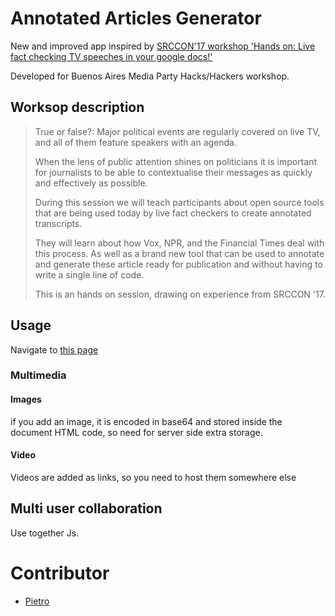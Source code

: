 # Annotated Articles Generator 


New and improved app inspired by [SRCCON'17 workshop 'Hands on: Live fact checking TV speeches in your google docs!'](https://pietropassarelli.gitbooks.io/opened-captions-for-annotated-articles/)

Developed for Buenos Aires Media Party Hacks/Hackers workshop. 


<!-- Change image -->

<!-- Add image previewing article  -->


## Worksop description


>True or false?: Major political events are regularly covered on live TV, and all of them feature speakers with an agenda.
>
>When the lens of public attention shines on politicians it is important for journalists to be able to contextualise their messages as quickly and effectively as possible.
>
>During this session we will teach participants about open source tools that are being used today by live fact checkers to create annotated transcripts. 
>
>They will learn about how Vox, NPR, and the Financial Times deal with this process. As well as a brand new tool that can be used to annotate and generate these article ready for publication and without having to write a single line of code.
>
>This is an hands on session, drawing on experience from SRCCON '17.


## Usage

Navigate to [this page](http://pietropassarelli.com/annotated_article_generator/)


### Multimedia 

#### Images
if you add an image, it is encoded in base64 and stored inside the document HTML code, so need for server side extra storage.

#### Video
Videos are added as links, so you need to host them somewhere else 


## Multi user collaboration 

Use together Js. 


<!-- ## Advanced feature

It is possible to integrate with a live stream of captions from services such as [opened captions](http://www.openedcaptions.com) -->


# Contributor 

- [Pietro](http://twitter.com/pietropassarell)
